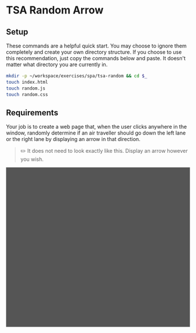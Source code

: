 # TSA Random Arrow

## Setup

These commands are a helpful quick start. You may choose to ignore them completely and create your own directory structure. If you choose to use this recommendation, just copy the commands below and paste. It doesn't matter what directory you are currently in.

```bash
mkdir -p ~/workspace/exercises/spa/tsa-random && cd $_
touch index.html
touch random.js
touch random.css
```

## Requirements

Your job is to create a web page that, when the user clicks anywhere in the window, randomly determine if an air traveller should go down the left lane or the right lane by displaying an arrow in that direction.

> :pencil2: It does not need to look exactly like this. Display an arrow however you wish.

![TSA Arrow](./tsa-arrow.gif)